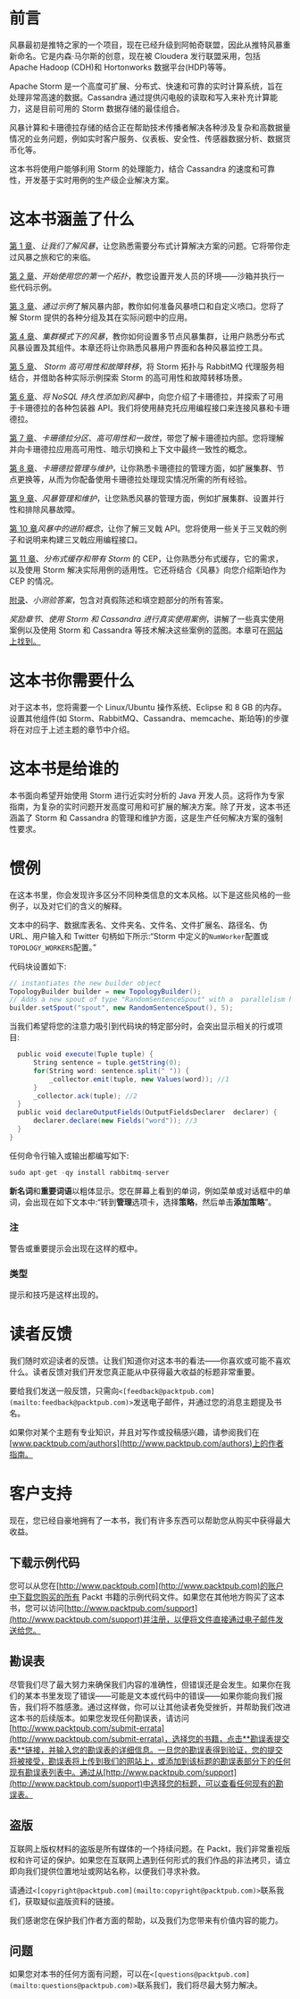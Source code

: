 # 前言

风暴最初是推特之家的一个项目，现在已经升级到阿帕奇联盟，因此从推特风暴重新命名。它是内森·马尔斯的创意，现在被 Cloudera 发行联盟采用，包括 Apache Hadoop (CDH)和 Hortonworks 数据平台(HDP)等等。

Apache Storm 是一个高度可扩展、分布式、快速和可靠的实时计算系统，旨在处理非常高速的数据。Cassandra 通过提供闪电般的读取和写入来补充计算能力，这是目前可用的 Storm 数据存储的最佳组合。

风暴计算和卡珊德拉存储的结合正在帮助技术传播者解决各种涉及复杂和高数据量情况的业务问题，例如实时客户服务、仪表板、安全性、传感器数据分析、数据货币化等。

这本书将使用户能够利用 Storm 的处理能力，结合 Cassandra 的速度和可靠性，开发基于实时用例的生产级企业解决方案。

# 这本书涵盖了什么

[第 1 章](01.html#page "Chapter 1. Let's Understand Storm")、*让我们了解风暴*，让您熟悉需要分布式计算解决方案的问题。它将带你走过风暴之旅和它的来临。

[第 2 章](02.html#page "Chapter 2. Getting Started with Your First Topology")、*开始使用您的第一个拓扑*，教您设置开发人员的环境——沙箱并执行一些代码示例。

[第 3 章](03.html#page "Chapter 3. Understanding Storm Internals by Examples")、*通过示例*了解风暴内部，教你如何准备风暴喷口和自定义喷口。您将了解 Storm 提供的各种分组及其在实际问题中的应用。

[第 4 章](04.html#page "Chapter 4. Storm in a Clustered Mode")、*集群模式下的风暴*，教你如何设置多节点风暴集群，让用户熟悉分布式风暴设置及其组件。本章还将让你熟悉风暴用户界面和各种风暴监控工具。

[第 5 章](05.html#page "Chapter 5. Storm High Availability and Failover")、 *Storm 高可用性和故障转移*，将 Storm 拓扑与 RabbitMQ 代理服务相结合，并借助各种实际示例探索 Storm 的高可用性和故障转移场景。

[第 6 章](06.html#page "Chapter 6. Adding NoSQL Persistence to Storm")、*将 NoSQL 持久性添加到风暴*中，向您介绍了卡珊德拉，并探索了可用于卡珊德拉的各种包装器 API。我们将使用赫克托应用编程接口来连接风暴和卡珊德拉。

[第 7 章](07.html#page "Chapter 7. Cassandra Partitioning, High Availability, and Consistency")、*卡珊德拉分区*、*高可用性和一致性*，带您了解卡珊德拉内部。您将理解并向卡珊德拉应用高可用性、暗示切换和上下文中最终一致性的概念。

[第 8 章](08.html#page "Chapter 8. Cassandra Management and Maintenance")、*卡珊德拉管理与维护*，让你熟悉卡珊德拉的管理方面，如扩展集群、节点更换等，从而为你配备使用卡珊德拉处理现实情况所需的所有经验。

[第 9 章](09.html#page "Chapter 9. Storm Management and Maintenance")、*风暴管理和维护*，让您熟悉风暴的管理方面，例如扩展集群、设置并行性和排除风暴故障。

[第 10 章](10.html#page "Chapter 10. Advance Concepts in Storm")*风暴中的进阶概念*，让你了解三叉戟 API。您将使用一些关于三叉戟的例子和说明来构建三叉戟应用编程接口。

[第 11 章](11.html#page "Chapter 11. Distributed Cache and CEP with Storm")、*分布式缓存和带有 Storm* 的 CEP，让你熟悉分布式缓存，它的需求，以及使用 Storm 解决实际用例的适用性。它还将结合《风暴》向您介绍斯珀作为 CEP 的情况。

[附录](12.html#page "Appendix A. Quiz Answers")、*小测验答案*，包含对真假陈述和填空题部分的所有答案。

*奖励章节*、*使用 Storm 和 Cassandra 进行真实使用案例*，讲解了一些真实使用案例以及使用 Storm 和 Cassandra 等技术解决这些案例的蓝图。本章可在[网站上找到。](https://www.packtpub.com/sites/default/files/downloads/Bonus_Chapter.pdf)

# 这本书你需要什么

对于这本书，您将需要一个 Linux/Ubuntu 操作系统、Eclipse 和 8 GB 的内存。设置其他组件(如 Storm、RabbitMQ、Cassandra、memcache、斯珀等)的步骤将在对应于上述主题的章节中介绍。

# 这本书是给谁的

本书面向希望开始使用 Storm 进行近实时分析的 Java 开发人员。这将作为专家指南，为复杂的实时问题开发高度可用和可扩展的解决方案。除了开发，这本书还涵盖了 Storm 和 Cassandra 的管理和维护方面，这是生产任何解决方案的强制性要求。

# 惯例

在这本书里，你会发现许多区分不同种类信息的文本风格。以下是这些风格的一些例子，以及对它们的含义的解释。

文本中的码字、数据库表名、文件夹名、文件名、文件扩展名、路径名、伪 URL、用户输入和 Twitter 句柄如下所示:“Storm 中定义的`NumWorker`配置或`TOPOLOGY_WORKERS`配置。”

代码块设置如下:

```scala
// instantiates the new builder object
TopologyBuilder builder = new TopologyBuilder();
// Adds a new spout of type "RandomSentenceSpout" with a  parallelism hint of 5
builder.setSpout("spout", new RandomSentenceSpout(), 5);
```

当我们希望将您的注意力吸引到代码块的特定部分时，会突出显示相关的行或项目:

```scala
  public void execute(Tuple tuple) {
      String sentence = tuple.getString(0);
      for(String word: sentence.split(" ")) {
          _collector.emit(tuple, new Values(word)); //1
      }
      _collector.ack(tuple); //2
  }
  public void declareOutputFields(OutputFieldsDeclarer  declarer) {
      declarer.declare(new Fields("word")); //3
  }
}
```

任何命令行输入或输出都编写如下:

```scala
sudo apt-get -qy install rabbitmq-server

```

**新名词**和**重要词语**以粗体显示。您在屏幕上看到的单词，例如菜单或对话框中的单词，会出现在如下文本中:“转到**管理**选项卡，选择**策略**，然后单击**添加策略**”。

### 注

警告或重要提示会出现在这样的框中。

### 类型

提示和技巧是这样出现的。

# 读者反馈

我们随时欢迎读者的反馈。让我们知道你对这本书的看法——你喜欢或可能不喜欢什么。读者反馈对我们开发您真正能从中获得最大收益的标题非常重要。

要给我们发送一般反馈，只需向`<[feedback@packtpub.com](mailto:feedback@packtpub.com)>`发送电子邮件，并通过您的消息主题提及书名。

如果你对某个主题有专业知识，并且对写作或投稿感兴趣，请参阅我们在[www.packtpub.com/authors](http://www.packtpub.com/authors)上的作者指南。

# 客户支持

现在，您已经自豪地拥有了一本书，我们有许多东西可以帮助您从购买中获得最大收益。

## 下载示例代码

您可以从您在[http://www.packtpub.com](http://www.packtpub.com)的账户中下载您购买的所有 Packt 书籍的示例代码文件。如果您在其他地方购买了这本书，您可以访问[http://www.packtpub.com/support](http://www.packtpub.com/support)并注册，以便将文件直接通过电子邮件发送给您。

## 勘误表

尽管我们尽了最大努力来确保我们内容的准确性，但错误还是会发生。如果你在我们的某本书里发现了错误——可能是文本或代码中的错误——如果你能向我们报告，我们将不胜感激。通过这样做，你可以让其他读者免受挫折，并帮助我们改进这本书的后续版本。如果您发现任何勘误表，请访问[http://www.packtpub.com/submit-errata](http://www.packtpub.com/submit-errata)，选择您的书籍，点击**勘误表提交表**链接，并输入您的勘误表的详细信息。一旦您的勘误表得到验证，您的提交将被接受，勘误表将上传到我们的网站上，或添加到该标题的勘误表部分下的任何现有勘误表列表中。通过从[http://www.packtpub.com/support](http://www.packtpub.com/support)中选择您的标题，可以查看任何现有的勘误表。

## 盗版

互联网上版权材料的盗版是所有媒体的一个持续问题。在 Packt，我们非常重视版权和许可证的保护。如果您在互联网上遇到任何形式的我们作品的非法拷贝，请立即向我们提供位置地址或网站名称，以便我们寻求补救。

请通过`<[copyright@packtpub.com](mailto:copyright@packtpub.com)>`联系我们，获取疑似盗版资料的链接。

我们感谢您在保护我们作者方面的帮助，以及我们为您带来有价值内容的能力。

## 问题

如果您对本书的任何方面有问题，可以在`<[questions@packtpub.com](mailto:questions@packtpub.com)>`联系我们，我们将尽最大努力解决。
